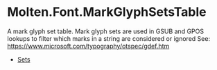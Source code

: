 ﻿  
# Molten.Font.MarkGlyphSetsTable
A mark glyph set table. <para />
            Mark glyph sets are used in GSUB and GPOS lookups to filter which marks in a string are considered or ignored <para />
            See: https://www.microsoft.com/typography/otspec/gdef.htm
  
*  [Sets](docs/Molten.Font/Molten/Font/MarkGlyphSetsTable/Sets.md)